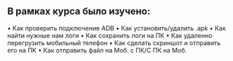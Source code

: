 В рамках курса было изучено:
------------------------------------------------------------------------------------------
•	Как проверить подключение ADB
•	Как установить/удалить .apk
•	Как найти нужные нам логи
•	Как сохранить логи на ПК
•	Как удаленно перегрузить мобильный телефон
•	Как сделать скриншот и отправить его на ПК
•	Как отправить файл на Моб. с ПК/С ПК на Моб.

